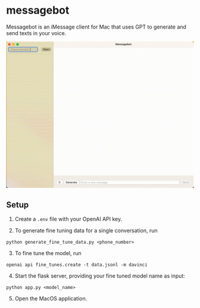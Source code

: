 # messagebot
Messagebot is an iMessage client for Mac that uses GPT to generate and send texts in your voice.

![](Messagebot_demo.gif)

## Setup

1. Create a `.env` file with your OpenAI API key.

2. To generate fine tuning data for a single conversation, run
```
python generate_fine_tune_data.py <phone_number>
```

3. To fine tune the model, run
```
openai api fine_tunes.create -t data.jsonl -m davinci
```

4. Start the flask server, providing your fine tuned model name as input:
```
python app.py <model_name>
```

5. Open the MacOS application.